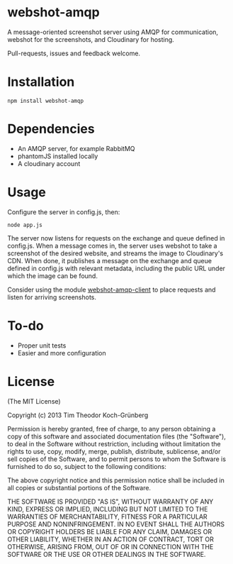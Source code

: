 webshot-amqp
=============

A message-oriented screenshot server using AMQP for communication, webshot for the screenshots, and Cloudinary for hosting.

Pull-requests, issues and feedback welcome.

Installation
============
```
npm install webshot-amqp
```

Dependencies
============
- An AMQP server, for example RabbitMQ
- phantomJS installed locally
- A cloudinary account

Usage
=====

Configure the server in config.js, then:
```
node app.js
```

The server now listens for requests on the exchange and queue defined in config.js. When a message comes in, the server uses webshot to take a screenshot of the desired website, and streams the image to Cloudinary's CDN. When done, it publishes a message on the exchange and queue defined in config.js with relevant metadata, including the public URL under which the image can be found.

Consider using the module [webshot-amqp-client](https://github.com/timkg/webshot-amqp-client) to place requests and listen for arriving screenshots.

To-do
=====
- Proper unit tests
- Easier and more configuration

License
===============

(The MIT License)

Copyright (c) 2013 Tim Theodor Koch-Grünberg

Permission is hereby granted, free of charge, to any person obtaining a copy
of this software and associated documentation files (the "Software"), to deal
in the Software without restriction, including without limitation the rights
to use, copy, modify, merge, publish, distribute, sublicense, and/or sell
copies of the Software, and to permit persons to whom the Software is
furnished to do so, subject to the following conditions:

The above copyright notice and this permission notice shall be included in
all copies or substantial portions of the Software.

THE SOFTWARE IS PROVIDED "AS IS", WITHOUT WARRANTY OF ANY KIND, EXPRESS OR
IMPLIED, INCLUDING BUT NOT LIMITED TO THE WARRANTIES OF MERCHANTABILITY,
FITNESS FOR A PARTICULAR PURPOSE AND NONINFRINGEMENT. IN NO EVENT SHALL THE
AUTHORS OR COPYRIGHT HOLDERS BE LIABLE FOR ANY CLAIM, DAMAGES OR OTHER
LIABILITY, WHETHER IN AN ACTION OF CONTRACT, TORT OR OTHERWISE, ARISING FROM,
OUT OF OR IN CONNECTION WITH THE SOFTWARE OR THE USE OR OTHER DEALINGS IN
THE SOFTWARE.